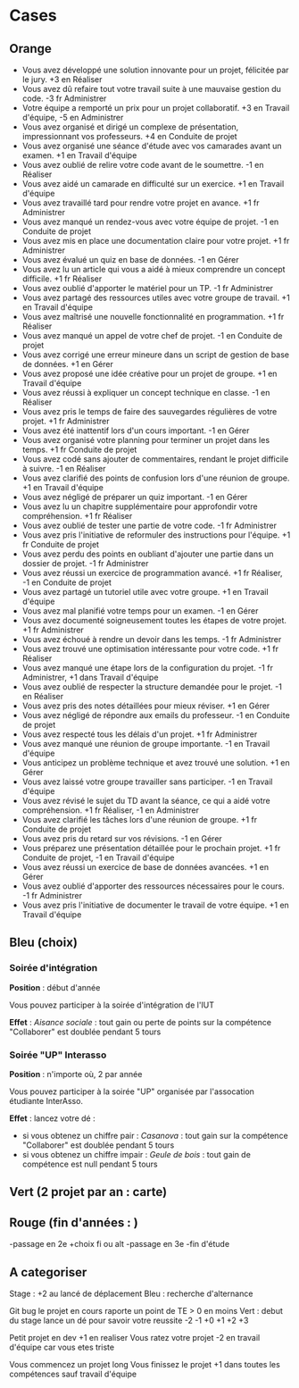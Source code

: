 # Cases

## Orange
- Vous avez développé une solution innovante pour un projet, félicitée par le jury. +3 en Réaliser
- Vous avez dû refaire tout votre travail suite à une mauvaise gestion du code. -3 fr Administrer
- Votre équipe a remporté un prix pour un projet collaboratif. +3 en Travail d'équipe, -5 en Administrer
- Vous avez organisé et dirigé un complexe de présentation, impressionnant vos professeurs. +4 en Conduite de projet
- Vous avez organisé une séance d'étude avec vos camarades avant un examen. +1 en Travail d'équipe
- Vous avez oublié de relire votre code avant de le soumettre. -1 en Réaliser
- Vous avez aidé un camarade en difficulté sur un exercice. +1 en Travail d'équipe
- Vous avez travaillé tard pour rendre votre projet en avance. +1 fr Administrer
- Vous avez manqué un rendez-vous avec votre équipe de projet. -1 en Conduite de projet
- Vous avez mis en place une documentation claire pour votre projet. +1 fr Administrer
- Vous avez évalué un quiz en base de données. -1 en Gérer
- Vous avez lu un article qui vous a aidé à mieux comprendre un concept difficile. +1 fr Réaliser
- Vous avez oublié d'apporter le matériel pour un TP. -1 fr Administrer
- Vous avez partagé des ressources utiles avec votre groupe de travail. +1 en Travail d'équipe
- Vous avez maîtrisé une nouvelle fonctionnalité en programmation. +1 fr Réaliser
- Vous avez manqué un appel de votre chef de projet. -1 en Conduite de projet
- Vous avez corrigé une erreur mineure dans un script de gestion de base de données. +1 en Gérer
- Vous avez proposé une idée créative pour un projet de groupe. +1 en Travail d'équipe
- Vous avez réussi à expliquer un concept technique en classe. -1 en Réaliser
- Vous avez pris le temps de faire des sauvegardes régulières de votre projet. +1 fr Administrer
- Vous avez été inattentif lors d'un cours important. -1 en Gérer
- Vous avez organisé votre planning pour terminer un projet dans les temps. +1 fr Conduite de projet
- Vous avez codé sans ajouter de commentaires, rendant le projet difficile à suivre. -1 en Réaliser
- Vous avez clarifié des points de confusion lors d'une réunion de groupe. +1 en Travail d'équipe
- Vous avez négligé de préparer un quiz important. -1 en Gérer
- Vous avez lu un chapitre supplémentaire pour approfondir votre compréhension. +1 fr Réaliser
- Vous avez oublié de tester une partie de votre code. -1 fr Administrer
- Vous avez pris l'initiative de reformuler des instructions pour l'équipe. +1 fr Conduite de projet
- Vous avez perdu des points en oubliant d'ajouter une partie dans un dossier de projet. -1 fr Administrer
- Vous avez réussi un exercice de programmation avancé. +1 fr Réaliser, -1 en Conduite de projet
- Vous avez partagé un tutoriel utile avec votre groupe. +1 en Travail d'équipe
- Vous avez mal planifié votre temps pour un examen. -1 en Gérer
- Vous avez documenté soigneusement toutes les étapes de votre projet. +1 fr Administrer
- Vous avez échoué à rendre un devoir dans les temps. -1 fr Administrer
- Vous avez trouvé une optimisation intéressante pour votre code. +1 fr Réaliser
- Vous avez manqué une étape lors de la configuration du projet. -1 fr Administrer, +1 dans Travail d'équipe
- Vous avez oublié de respecter la structure demandée pour le projet. -1 en Réaliser
- Vous avez pris des notes détaillées pour mieux réviser. +1 en Gérer
- Vous avez négligé de répondre aux emails du professeur. -1 en Conduite de projet
- Vous avez respecté tous les délais d'un projet. +1 fr Administrer
- Vous avez manqué une réunion de groupe importante. -1 en Travail d'équipe
- Vous anticipez un problème technique et avez trouvé une solution. +1 en Gérer
- Vous avez laissé votre groupe travailler sans participer. -1 en Travail d'équipe
- Vous avez révisé le sujet du TD avant la séance, ce qui a aidé votre compréhension. +1 fr Réaliser, -1 en Administrer
- Vous avez clarifié les tâches lors d'une réunion de groupe. +1 fr Conduite de projet
- Vous avez pris du retard sur vos révisions. -1 en Gérer
- Vous préparez une présentation détaillée pour le prochain projet. +1 fr Conduite de projet, -1 en Travail d'équipe
- Vous avez réussi un exercice de base de données avancées. +1 en Gérer
- Vous avez oublié d'apporter des ressources nécessaires pour le cours. -1 fr Administrer
- Vous avez pris l'initiative de documenter le travail de votre équipe. +1 en Travail d'équipe


## Bleu (choix)

### Soirée d'intégration

**Position** : début d'année

Vous pouvez participer à la soirée d'intégration de l'IUT

**Effet** : *Aisance sociale* : tout gain ou perte de points sur la compétence "Collaborer" est doublée pendant 5 tours

### Soirée "UP" Interasso

**Position** : n'importe où, 2 par année

Vous pouvez participer à la soirée "UP" organisée par l'assocation étudiante InterAsso.

**Effet** : lancez votre dé :

- si vous obtenez un chiffre pair : *Casanova* : tout gain sur la compétence "Collaborer" est doublée pendant 5 tours
- si vous obtenez un chiffre impair : *Geule de bois* : tout gain de compétence est null pendant 5 tours

## Vert (2 projet par an : carte)


## Rouge (fin d'années : )
-passage en 2e +choix fi ou alt
-passage en 3e 
-fin d'étude


## A categoriser

Stage : +2 au lancé de déplacement
Bleu : recherche d'alternance

Git bug le projet en cours raporte un point de TE > 0 en moins
Vert : debut  du stage lance un dé pour savoir votre reussite -2 -1 +0 +1 +2 +3

Petit projet en dev +1 en realiser
Vous ratez votre projet -2 en travail d'équipe car vous etes triste

Vous commencez un projet long
Vous finissez le projet +1 dans toutes les compétences sauf travail d'équipe

